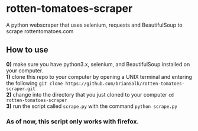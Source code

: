# rotten-tomatoes-scraper
A python webscraper that uses selenium, requests and BeautifulSoup to scrape rottentomatoes.com 
## How to use
**0)** make sure you have python3.x, selenium, and BeautifulSoup installed on your computer. \
**1)** clone this repo to your computer by opening a UNIX terminal and entering the following `git clone https://github.com/brianSalk/rotten-tomatoes-scraper.git` \
**2)** change into the directory that you just cloned to your computer `cd rotten-tomatoes-scraper` \
**3)** run the script called `scrape.py` with the command `python scrape.py` 
### As of now, this script only works with firefox.

